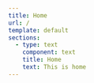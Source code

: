 ```yaml
---
title: Home
url: /
template: default
sections:
  - type: text
    component: text
    title: Home
    text: This is home
---
```

